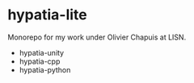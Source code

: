 # hypatia-lite
Monorepo for my work under Olivier Chapuis at LISN.

- hypatia-unity
- hypatia-cpp
- hypatia-python

